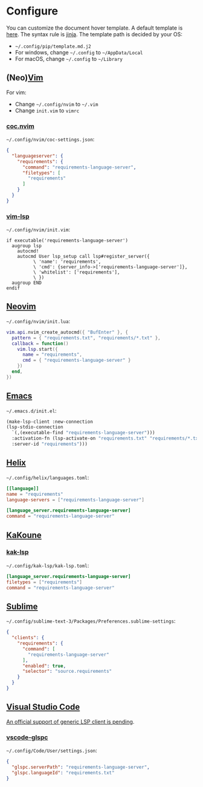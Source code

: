# Configure

You can customize the document hover template. A default template is
[here](https://github.com/Freed-Wu/requirements-language-server/tree/main/src/requirements_language_server/assets/jinja2/template.md.j2).
The syntax rule is [jinja](https://docs.jinkan.org/docs/jinja2/templates.html).
The template path is decided by your OS:

- `~/.config/pip/template.md.j2`
- For windows, change `~/.config` to `~/AppData/Local`
- For macOS, change `~/.config` to `~/Library`

## (Neo)[Vim](https://www.vim.org)

For vim:

- Change `~/.config/nvim` to `~/.vim`
- Change `init.vim` to `vimrc`

### [coc.nvim](https://github.com/neoclide/coc.nvim)

`~/.config/nvim/coc-settings.json`:

```json
{
  "languageserver": {
    "requirements": {
      "command": "requirements-language-server",
      "filetypes": [
        "requirements"
      ]
    }
  }
}
```

### [vim-lsp](https://github.com/prabirshrestha/vim-lsp)

`~/.config/nvim/init.vim`:

```vim
if executable('requirements-language-server')
  augroup lsp
    autocmd!
    autocmd User lsp_setup call lsp#register_server({
          \ 'name': 'requirements',
          \ 'cmd': {server_info->['requirements-language-server']},
          \ 'whitelist': ['requirements'],
          \ })
  augroup END
endif
```

## [Neovim](https://neovim.io)

`~/.config/nvim/init.lua`:

```lua
vim.api.nvim_create_autocmd({ "BufEnter" }, {
  pattern = { "requirements.txt", "requirements/*.txt" },
  callback = function()
    vim.lsp.start({
      name = "requirements",
      cmd = { "requirements-language-server" }
    })
  end,
})
```

## [Emacs](https://www.gnu.org/software/emacs)

`~/.emacs.d/init.el`:

```lisp
(make-lsp-client :new-connection
(lsp-stdio-connection
  `(,(executable-find "requirements-language-server")))
  :activation-fn (lsp-activate-on "requirements.txt" "requirements/*.txt")
  :server-id "requirements")))
```

## [Helix](https://helix-editor.com/)

`~/.config/helix/languages.toml`:

```toml
[[language]]
name = "requirements"
language-servers = ["requirements-language-server"]

[language_server.requirements-language-server]
command = "requirements-language-server"
```

## [KaKoune](https://kakoune.org/)

### [kak-lsp](https://github.com/kak-lsp/kak-lsp)

`~/.config/kak-lsp/kak-lsp.toml`:

```toml
[language_server.requirements-language-server]
filetypes = ["requirements"]
command = "requirements-language-server"
```

## [Sublime](https://www.sublimetext.com)

`~/.config/sublime-text-3/Packages/Preferences.sublime-settings`:

```json
{
  "clients": {
    "requirements": {
      "command": [
        "requirements-language-server"
      ],
      "enabled": true,
      "selector": "source.requirements"
    }
  }
}
```

## [Visual Studio Code](https://code.visualstudio.com/)

[An official support of generic LSP client is pending](https://github.com/microsoft/vscode/issues/137885).

### [vscode-glspc](https://gitlab.com/ruilvo/vscode-glspc)

`~/.config/Code/User/settings.json`:

```json
{
  "glspc.serverPath": "requirements-language-server",
  "glspc.languageId": "requirements.txt"
}
```
